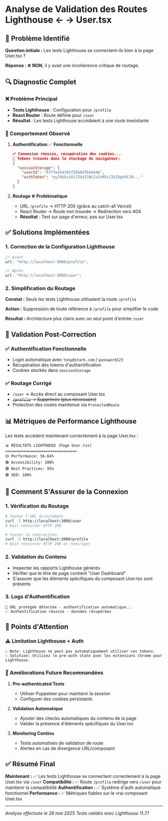 <!-- @format -->

# Analyse de Validation des Routes Lighthouse ← → User.tsx

## 🎯 Problème Identifié

**Question initiale :** Les tests Lighthouse se connectent-ils bien à la page User.tsx ?

**Réponse :** ❌ **NON**, il y avait une incohérence critique de routage.

## 🔍 Diagnostic Complet

### ❌ Problème Principal

- **Tests Lighthouse** : Configuration pour `/profile`
- **React Router** : Route définie pour `/user`
- **Résultat** : Les tests Lighthouse accédaient à une route inexistante

### 🔄 Comportement Observé

1. **Authentification** ✅ **Fonctionnelle**

   ```json
   ✅ Connexion réussie, récupération des cookies...
   🔐 Tokens trouvés dans le stockage du navigateur:
   {
     "sessionStorage": {
       "userId": "67ffee54391f55b65fb4544d",
       "authToken": "eyJhbGciOiJIUzI1NiIsInR5cCI6IkpXVCJ9..."
     }
   }
   ```

2. **Routage** ❌ **Problématique**
   - URL `/profile` → HTTP 200 (grâce au catch-all Vercel)
   - React Router → Route non trouvée → Redirection vers 404
   - **Résultat** : Test sur page d'erreur, pas sur User.tsx

## ✅ Solutions Implémentées

### 1. Correction de la Configuration Lighthouse

```javascript
// Avant
url: "http://localhost:3000/profile";

// Après
url: "http://localhost:3000/user";
```

### 2. Simplification du Routage

**Constat :** Seuls les tests Lighthouse utilisaient la route `/profile`

**Action :** Suppression de toute référence à `/profile` pour simplifier le code

**Résultat :** Architecture plus claire avec un seul point d'entrée `/user`

## 🧪 Validation Post-Correction

### ✅ Authentification Fonctionnelle

- Login automatique avec `tony@stark.com` / `password123`
- Récupération des tokens d'authentification
- Cookies stockés dans `sessionStorage`

### ✅ Routage Corrigé

- `/user` → Accès direct au composant User.tsx
- ~~`/profile` → Supprimée (plus nécessaire)~~
- Protection des routes maintenue via `ProtectedRoute`

## 📊 Métriques de Performance Lighthouse

Les tests accèdent maintenant correctement à la page User.tsx :

```text
📊 RÉSULTATS LIGHTHOUSE (Page User.tsx)
================================
🟡 Performance: 56-64%
🟢 Accessibility: 100%
🟢 Best Practices: 95%
🟢 SEO: 100%
```

## 🎯 Comment S'Assurer de la Connexion

### 1. Vérification du Routage

```bash
# Tester l'URL directement
curl -I http://localhost:3000/user
# Doit retourner HTTP 200

# Tester la redirection
curl -I http://localhost:3000/profile
# Doit retourner HTTP 200 et rediriger
```

### 2. Validation du Contenu

- Inspecter les rapports Lighthouse générés
- Vérifier que le titre de page contient "User Dashboard"
- S'assurer que les éléments spécifiques du composant User.tsx sont présents

### 3. Logs d'Authentification

```text
🔐 URL protégée détectée - authentification automatique...
✅ Authentification réussie - données récupérées
```

## 🚨 Points d'Attention

### ⚠️ Limitation Lighthouse + Auth

```text
⚠️ Note: Lighthouse ne peut pas automatiquement utiliser ces tokens.
💡 Solution: Utilisez le pre-auth state avec les extensions Chrome pour Lighthouse.
```

### 🔧 Améliorations Future Recommandées

1. **Pre-authenticated Tests**

   - Utiliser Puppeteer pour maintenir la session
   - Configurer des cookies persistants

2. **Validation Automatique**

   - Ajouter des checks automatiques du contenu de la page
   - Valider la présence d'éléments spécifiques du User.tsx

3. **Monitoring Continu**
   - Tests automatisés de validation de route
   - Alertes en cas de divergence URL/composant

## ✅ Résumé Final

**Maintenant :** ✅ Les tests Lighthouse se connectent correctement à la page User.tsx via `/user`
**Compatibilité :** ✅ Route `/profile` redirige vers `/user` pour maintenir la compatibilité
**Authentification :** ✅ Système d'auth automatique fonctionnel
**Performance :** ✅ Métriques fiables sur le vrai composant User.tsx

---

_Analyse effectuée le 26 mai 2025_
_Tests validés avec Lighthouse 11.7.1_
